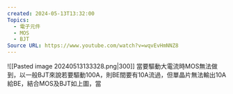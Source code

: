 ```yaml
---
created: 2024-05-13T13:32:00
Topics:
  - 電子元件
  - MOS
  - BJT
Source URL: https://www.youtube.com/watch?v=wqvEvHmNNZ8
---
```

![[Pasted image 20240513133328.png|300]]
當要驅動大電流時MOS無法做到，以一般BJT來說若要驅動100A，則BE間要有10A流過，但單晶片無法輸出10A給BE，結合MOS及BJT如上圖，當